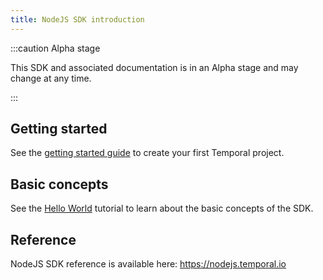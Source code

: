 ```yaml
---
title: NodeJS SDK introduction
---
```


:::caution Alpha stage

This SDK and associated documentation is in an Alpha stage and may change at any time.

:::

## Getting started

See the [getting started guide](/docs/node/getting-started) to create your first Temporal project.

## Basic concepts

See the [Hello World](/docs/node/hello-world) tutorial to learn about the basic concepts of the SDK.

## Reference

NodeJS SDK reference is available here: https://nodejs.temporal.io

